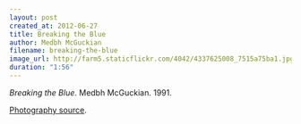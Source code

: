 ```yaml
---
layout: post
created_at: 2012-06-27
title: Breaking the Blue
author: Medbh McGuckian
filename: breaking-the-blue
image_url: http://farm5.staticflickr.com/4042/4337625008_7515a75ba1.jpg
duration: "1:56"
---
```


_Breaking the Blue_.  Medbh McGuckian.  1991.

[Photography source](http://www.flickr.com/photos/gilderic/4337625008/).
